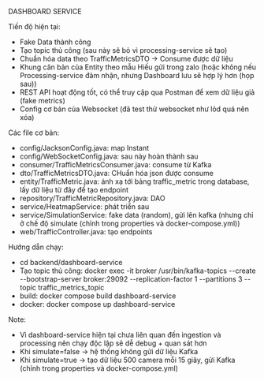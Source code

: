 DASHBOARD SERVICE

Tiến độ hiện tại: 
- Fake  Data thành công
- Tạo topic thủ công (sau này sẽ bỏ vì processing-service sẽ tạo)
- Chuẩn hóa data theo TrafficMetricsDTO -> Consume được dữ liệu
- Khung căn bản của Entity theo mẫu Hiếu gửi trong zalo (hoặc không nếu Processing-service đảm nhận, nhưng Dashboard lưu sẽ hợp lý hơn (họp sau))
- REST API hoạt động tốt, có thể truy cập qua Postman để xem dữ liệu giả (fake metrics)
- Config cơ bản của Websocket (đã test thử websocket như lỏd quá nên xóa)

Các file cơ bản:
- config/JacksonConfig.java: map Instant
- config/WebSocketConfig.java: sau này hoàn thành sau
- consumer/TrafficMetricsConsumer.java: consume từ Kafka 
- dto/TrafficMetricsDTO.java: CHuẩn hóa json được consume
- entity/TrafficMetric.java: ánh xạ tới bảng traffic_metric trong database, lấy dữ liệu từ đây để tạo endpoint
- repository/TrafficMetricRepository.java: DAO
- service/HeatmapService: phát triển sau
- service/SimulationService: fake data (random), gửi lên kafka (nhưng chỉ ở chế độ simulate (chỉnh trong properties và docker-compose.yml))
- web/TrafficController.java: tạo endpoints

Hướng dẫn chạy:
- cd backend/dashboard-service
- Tạo topic thủ công: docker exec -it broker /usr/bin/kafka-topics --create --bootstrap-server broker:29092 --replication-factor 1 --partitions 3 --topic traffic_metrics_topic
- build: docker compose build dashboard-service
- docker: docker compose up dashboard-service

Note: 
- Vì dashboard-service hiện tại chưa liên quan đến  ingestion và processing nên chạy độc lập sẽ dễ debug + quan sát hơn
- Khi simulate=false → hệ thống không gửi dữ liệu Kafka 
- Khi simulate=true → tạo dữ liệu 500 camera mỗi 15 giây, gửi Kafka (chỉnh trong properties và docker-compose.yml)